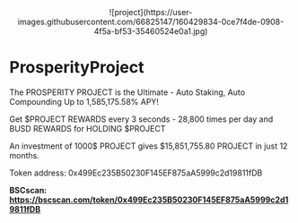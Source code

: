 <center> ![project](https://user-images.githubusercontent.com/66825147/160429834-0ce7f4de-0908-4f5a-bf53-35460524e0a1.jpg) </center>

# ProsperityProject

The PROSPERITY PROJECT is the Ultimate - Auto Staking, Auto Compounding Up to 1,585,175.58% APY!

Get $PROJECT REWARDS every 3 seconds - 28,800 times per day and BUSD REWARDS for HOLDING $PROJECT

An investment of 1000$ PROJECT gives $15,851,755.80 PROJECT in just 12 months.

Token address: 0x499Ec235B50230F145EF875aA5999c2d19811fDB

**BSCscan: https://bscscan.com/token/0x499Ec235B50230F145EF875aA5999c2d19811fDB**

